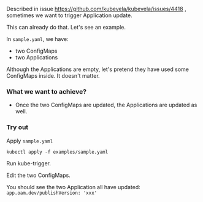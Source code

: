 Described in issue https://github.com/kubevela/kubevela/issues/4418 ,
sometimes we want to trigger Application update.

This can already do that. Let's see an example.

In `sample.yaml`, we have:

- two ConfigMaps
- two Applications

Although the Applications are empty, let's pretend they have used some ConfigMaps inside. It doesn't matter.

### What we want to achieve?

- Once the two ConfigMaps are updated, the Applications are updated as well.

### Try out

Apply `sample.yaml`

`kubectl apply -f examples/sample.yaml`

Run kube-trigger.

Edit the two ConfigMaps.

You should see the two Application all have updated: `app.oam.dev/publishVersion: 'xxx'`